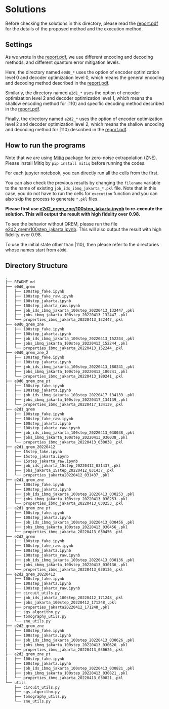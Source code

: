 # Solutions

Before checking the solutions in this directory, please read the [report.pdf](https://github.com/BOBO1997/osp_solutions/blob/main/report.pdf) for the details of the proposed method and the execution method.

## Settings

As we wrote in the [report.pdf](https://github.com/BOBO1997/osp_solutions/blob/main/report.pdf), we use different encoding and decoding methods, and different quantum error mitigation levels.

Here, the directory named `e0d0_*` uses the option of encoder optimization level 0 and decoder optimization level 0, which means the general encoding and decoding method described in the [report.pdf](https://github.com/BOBO1997/osp_solutions/blob/main/report.pdf).

Similarly, the directory named `e2d1_*` uses the option of encoder optimization level 2 and decoder optimization level 1, which means the shallow encoding method for $|110\rangle$ and specific decoding method described in the [report.pdf](https://github.com/BOBO1997/osp_solutions/blob/main/report.pdf).

Finally, the directory named `e2d2_*` uses the option of encoder optimization level 2 and decoder optimization level 2, which means the shallow encoding and decoding method for $|110\rangle$ described in the [report.pdf](https://github.com/BOBO1997/osp_solutions/blob/main/report.pdf).

## How to run the programs

Note that we are using [Mitiq](https://github.com/unitaryfund/mitiq) package for zero-noise extrapolation (ZNE).
Please install Mitiq by `pip install mitiq` before running the codes.

For each jupyter notebook, you can directly run all the cells from the first.

You can also check the previous results by changing the `filename` variable to the name of existing `job_ids_ibmq_jakarta_*.pkl` file.
Note that in this case, you do not have to run the cells for `execution` function and you can also skip the process to generate `*.pkl` files.

**Please first use [e2d2_qrem_zne/100step_jakarta.ipynb](https://github.com/BOBO1997/osp_solutions/blob/main/solutions/e2d2_qrem_zne/100step_jakarta.ipynb) to re-execute the solution.
This will output the result with high fidelity over 0.98.**

To see the behavior without QREM, please run the file [e2d2_qrem/100step_jakarta.ipynb](https://github.com/BOBO1997/osp_solutions/blob/main/solutions/e2d2_qrem/100step_jakarta.ipynb).
This will also output the result with high fidelity over 0.98.

To use the initial state other than $|110\rangle$, then please refer to the directories whose names start from `e0d0`.


##  Directory Structure
```bash
.
├── README.md
├── e0d0_qrem
│   ├── 100step_fake.ipynb
│   ├── 100step_fake_raw.ipynb
│   ├── 100step_jakarta.ipynb
│   ├── 100step_jakarta_raw.ipynb
│   ├── job_ids_ibmq_jakarta_100step_20220413_132447_.pkl
│   ├── jobs_ibmq_jakarta_100step_20220413_132447_.pkl
│   └── properties_ibmq_jakarta_20220413_132447_.pkl
├── e0d0_qrem_zne
│   ├── 100step_fake.ipynb
│   ├── 100step_jakarta.ipynb
│   ├── job_ids_ibmq_jakarta_100step_20220413_152244_.pkl
│   ├── jobs_ibmq_jakarta_100step_20220413_152244_.pkl
│   └── properties_ibmq_jakarta_20220413_152244_.pkl
├── e0d0_qrem_zne_2
│   ├── 100step_fake.ipynb
│   ├── 100step_jakarta.ipynb
│   ├── job_ids_ibmq_jakarta_100step_20220413_180241_.pkl
│   ├── jobs_ibmq_jakarta_100step_20220413_180241_.pkl
│   └── properties_ibmq_jakarta_20220413_180241_.pkl
├── e0d0_qrem_zne_pt
│   ├── 100step_fake.ipynb
│   ├── 100step_jakarta.ipynb
│   ├── job_ids_ibmq_jakarta_100step_20220417_134139_.pkl
│   ├── jobs_ibmq_jakarta_100step_20220417_134139_.pkl
│   └── properties_ibmq_jakarta_20220417_134139_.pkl
├── e2d1_qrem
│   ├── 100step_fake.ipynb
│   ├── 100step_fake_raw.ipynb
│   ├── 100step_jakarta.ipynb
│   ├── 100step_jakarta_raw.ipynb
│   ├── job_ids_ibmq_jakarta_100step_20220413_030038_.pkl
│   ├── jobs_ibmq_jakarta_100step_20220413_030038_.pkl
│   └── properties_ibmq_jakarta_20220413_030038_.pkl
├── e2d1_qrem_20220412
│   ├── 15step_fake.ipynb
│   ├── 15step_jakarta.ipynb
│   ├── 15step_jakarta_raw.ipynb
│   ├── job_ids_jakarta_15step_20220412_031437_.pkl
│   ├── jobs_jakarta_15step_20220412_031437_.pkl
│   └── properties_jakarta20220412_031437_.pkl
├── e2d1_qrem_zne
│   ├── 100step_fake.ipynb
│   ├── 100step_jakarta.ipynb
│   ├── job_ids_ibmq_jakarta_100step_20220413_030253_.pkl
│   ├── jobs_ibmq_jakarta_100step_20220413_030253_.pkl
│   └── properties_ibmq_jakarta_20220413_030253_.pkl
├── e2d1_qrem_zne_pt
│   ├── 100step_fake.ipynb
│   ├── 100step_jakarta.ipynb
│   ├── job_ids_ibmq_jakarta_100step_20220413_030456_.pkl
│   ├── jobs_ibmq_jakarta_100step_20220413_030456_.pkl
│   └── properties_ibmq_jakarta_20220413_030456_.pkl
├── e2d2_qrem
│   ├── 100step_fake.ipynb
│   ├── 100step_fake_raw.ipynb
│   ├── 100step_jakarta.ipynb
│   ├── 100step_jakarta_raw.ipynb
│   ├── job_ids_ibmq_jakarta_100step_20220413_030136_.pkl
│   ├── jobs_ibmq_jakarta_100step_20220413_030136_.pkl
│   └── properties_ibmq_jakarta_20220413_030136_.pkl
├── e2d2_qrem_20220412
│   ├── 100step_fake.ipynb
│   ├── 100step_jakarta.ipynb
│   ├── 100step_jakarta_raw.ipynb
│   ├── circuit_utils.py
│   ├── job_ids_jakarta_100step_20220412_171248_.pkl
│   ├── jobs_jakarta_100step_20220412_171248_.pkl
│   ├── properties_jakarta20220412_171248_.pkl
│   ├── sgs_algorithm.py
│   ├── tomography_utils.py
│   └── zne_utils.py
├── e2d2_qrem_zne
│   ├── 100step_fake.ipynb
│   ├── 100step_jakarta.ipynb
│   ├── job_ids_ibmq_jakarta_100step_20220413_030626_.pkl
│   ├── jobs_ibmq_jakarta_100step_20220413_030626_.pkl
│   └── properties_ibmq_jakarta_20220413_030626_.pkl
├── e2d2_qrem_zne_pt
│   ├── 100step_fake.ipynb
│   ├── 100step_jakarta.ipynb
│   ├── job_ids_ibmq_jakarta_100step_20220413_030821_.pkl
│   ├── jobs_ibmq_jakarta_100step_20220413_030821_.pkl
│   └── properties_ibmq_jakarta_20220413_030821_.pkl
└── utils
    ├── circuit_utils.py
    ├── sgs_algorithm.py
    ├── tomography_utils.py
    └── zne_utils.py
```
